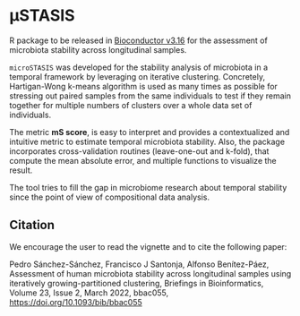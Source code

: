 # µSTASIS

R package to be released in [Bioconductor v3.16](https://bioconductor.org/about/release-announcements/) for the assessment of microbiota stability across longitudinal samples.

`microSTASIS` was developed for the stability analysis of microbiota in a temporal framework by leveraging on iterative clustering. Concretely, Hartigan-Wong k-means algorithm is used as many times as possible for stressing out paired samples from the same individuals to test if they remain together for multiple numbers of clusters over a whole data set of individuals.

The metric **mS score**, is easy to interpret and provides a contextualized and intuitive metric to estimate temporal microbiota stability. Also, the package incorporates cross-validation routines (leave-one-out and k-fold), that compute the mean absolute error, and multiple functions to visualize the result.

The tool tries to fill the gap in microbiome research about temporal stability since the point of view of compositional data analysis.

<!---
## Intstallation instructions

Get the latest stable `R` release from [CRAN](http://cran.r-project.org/). Then install `microSTASIS` from [Bioconductor](http://bioconductor.org/) using the following code:

``` r
if (!requireNamespace("BiocManager", quietly = TRUE)) {
    install.packages("BiocManager")
}

BiocManager::install("microSTASIS")
```

And the development version from
[GitHub](https://github.com/BiotechPedro/microSTASIS) with:

``` r
BiocManager::install("BiotechPedro/microSTASIS")
```
-->

## Citation

We encourage the user to read the vignette and to cite the following paper: 

Pedro Sánchez-Sánchez, Francisco J Santonja, Alfonso Benítez-Páez, Assessment of human microbiota stability across longitudinal samples using iteratively growing-partitioned clustering, Briefings in Bioinformatics, Volume 23, Issue 2, March 2022, bbac055, https://doi.org/10.1093/bib/bbac055
